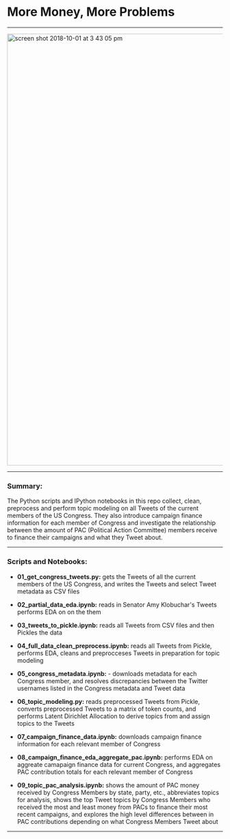 # More Money, More Problems
---

<img width="1007" alt="screen shot 2018-10-01 at 3 43 05 pm" src="https://user-images.githubusercontent.com/25728710/46312190-59f62200-c592-11e8-9aaf-c65d65c72646.png">

---

### Summary:

The Python scripts and IPython notebooks in this repo collect, clean, preprocess and perform topic modeling on all Tweets of the current members of the US Congress. They also introduce campaign finance information for each member of Congress and investigate the relationship between the amount of PAC (Political Action Committee) members receive to finance their campaigns and what they Tweet about.

---

### Scripts and Notebooks:

* __01_get_congress_tweets.py:__ gets the Tweets of all the current members of the US Congress, and writes the Tweets and select Tweet metadata as CSV files

* __02_partial_data_eda.ipynb:__ reads in Senator Amy Klobuchar's Tweets performs EDA on on the them

* __03_tweets_to_pickle.ipynb:__ reads all Tweets from CSV files and then Pickles the data

* __04_full_data_clean_preprocess.ipynb:__ reads all Tweets from Pickle, performs EDA, cleans and preprocceses Tweets in preparation for topic modeling

* __05_congress_metadata.ipynb:__ - downloads metadata for each Congress member, and resolves discrepancies between the Twitter usernames listed in the Congress metadata and Tweet data

* __06_topic_modeling.py:__ reads preprocessed Tweets from Pickle, converts preprocessed Tweets to a matrix of token counts, and performs Latent Dirichlet Allocation to derive topics from and assign topics to the Tweets

* __07_campaign_finance_data.ipynb:__ downloads campaign finance information for each relevant member of Congress

* __08_campaign_finance_eda_aggregate_pac.ipynb:__ performs EDA on aggreate camapaign finance data for current Congress, and aggregates PAC contribution totals for each relevant member of Congress

* __09_topic_pac_analysis.ipynb:__ shows the amount of PAC money received by Congress Members by state, party, etc., abbreviates topics for analysis, shows the top Tweet topics by Congress Members who received the most and least money from PACs to finance their most recent campaigns, and explores the high level differences between in PAC contributions depending on what Congress Members Tweet about

---
